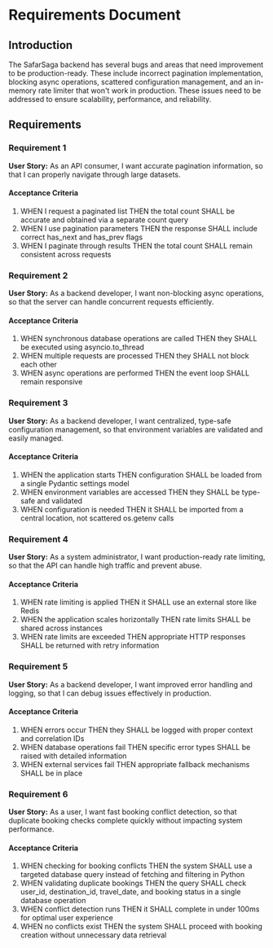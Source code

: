 # Requirements Document

## Introduction

The SafarSaga backend has several bugs and areas that need improvement to be production-ready. These include incorrect pagination implementation, blocking async operations, scattered configuration management, and an in-memory rate limiter that won't work in production. These issues need to be addressed to ensure scalability, performance, and reliability.

## Requirements

### Requirement 1

**User Story:** As an API consumer, I want accurate pagination information, so that I can properly navigate through large datasets.

#### Acceptance Criteria

1. WHEN I request a paginated list THEN the total count SHALL be accurate and obtained via a separate count query
2. WHEN I use pagination parameters THEN the response SHALL include correct has_next and has_prev flags
3. WHEN I paginate through results THEN the total count SHALL remain consistent across requests

### Requirement 2

**User Story:** As a backend developer, I want non-blocking async operations, so that the server can handle concurrent requests efficiently.

#### Acceptance Criteria

1. WHEN synchronous database operations are called THEN they SHALL be executed using asyncio.to_thread
2. WHEN multiple requests are processed THEN they SHALL not block each other
3. WHEN async operations are performed THEN the event loop SHALL remain responsive

### Requirement 3

**User Story:** As a backend developer, I want centralized, type-safe configuration management, so that environment variables are validated and easily managed.

#### Acceptance Criteria

1. WHEN the application starts THEN configuration SHALL be loaded from a single Pydantic settings model
2. WHEN environment variables are accessed THEN they SHALL be type-safe and validated
3. WHEN configuration is needed THEN it SHALL be imported from a central location, not scattered os.getenv calls

### Requirement 4

**User Story:** As a system administrator, I want production-ready rate limiting, so that the API can handle high traffic and prevent abuse.

#### Acceptance Criteria

1. WHEN rate limiting is applied THEN it SHALL use an external store like Redis
2. WHEN the application scales horizontally THEN rate limits SHALL be shared across instances
3. WHEN rate limits are exceeded THEN appropriate HTTP responses SHALL be returned with retry information

### Requirement 5

**User Story:** As a backend developer, I want improved error handling and logging, so that I can debug issues effectively in production.

#### Acceptance Criteria

1. WHEN errors occur THEN they SHALL be logged with proper context and correlation IDs
2. WHEN database operations fail THEN specific error types SHALL be raised with detailed information
3. WHEN external services fail THEN appropriate fallback mechanisms SHALL be in place

### Requirement 6

**User Story:** As a user, I want fast booking conflict detection, so that duplicate booking checks complete quickly without impacting system performance.

#### Acceptance Criteria

1. WHEN checking for booking conflicts THEN the system SHALL use a targeted database query instead of fetching and filtering in Python
2. WHEN validating duplicate bookings THEN the query SHALL check user_id, destination_id, travel_date, and booking status in a single database operation
3. WHEN conflict detection runs THEN it SHALL complete in under 100ms for optimal user experience
4. WHEN no conflicts exist THEN the system SHALL proceed with booking creation without unnecessary data retrieval
